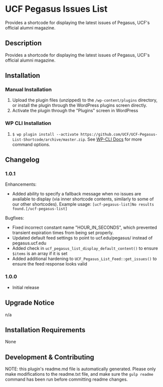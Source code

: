 # UCF Pegasus Issues List #

Provides a shortcode for displaying the latest issues of Pegasus, UCF's official alumni magazine.


## Description ##

Provides a shortcode for displaying the latest issues of Pegasus, UCF's official alumni magazine.

## Installation ##

### Manual Installation ###
1. Upload the plugin files (unzipped) to the `/wp-content/plugins` directory, or install the plugin through the WordPress plugins screen directly.
2. Activate the plugin through the "Plugins" screen in WordPress

### WP CLI Installation ###
1. `$ wp plugin install --activate https://github.com/UCF/UCF-Pegasus-List-Shortcode/archive/master.zip`.  See [WP-CLI Docs](http://wp-cli.org/commands/plugin/install/) for more command options.


## Changelog ##

### 1.0.1 ###
Enhancements:
* Added ability to specify a fallback message when no issues are available to display (via inner shortcode contents, similarly to some of our other shortcodes). Example usage: `[ucf-pegasus-list]No results found.[/ucf-pegasus-list]`

Bugfixes:
* Fixed incorrect constant name "HOUR_IN_SECONDS", which prevented transient expiration times from being set properly.
* Updated default feed settings to point to ucf.edu/pegasus/ instead of pegasus.ucf.edu
* Added check in `ucf_pegasus_list_display_default_content()` to ensure `$items` is an array if it is set
* Added additional hardening to `UCF_Pegasus_List_Feed::get_issues()` to ensure the feed response looks valid

### 1.0.0 ###
* Initial release


## Upgrade Notice ##

n/a


## Installation Requirements ##

None


## Development & Contributing ##

NOTE: this plugin's readme.md file is automatically generated.  Please only make modifications to the readme.txt file, and make sure the `gulp readme` command has been run before committing readme changes.
